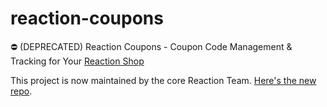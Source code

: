 reaction-coupons
================

:no_entry: (DEPRECATED) Reaction Coupons - Coupon Code Management &amp; Tracking for Your [Reaction Shop](https://github.com/reactioncommerce/reaction)

This project is now maintained by the core Reaction Team. [Here's the new repo](https://github.com/reactioncommerce/reaction-stripe).

